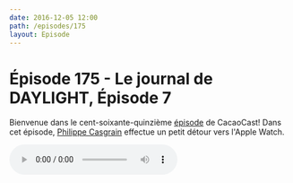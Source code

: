 ```yaml
---
date: 2016-12-05 12:00
path: /episodes/175
layout: Episode
---
```

# Épisode 175 - Le journal de DAYLIGHT, Épisode 7
<p>Bienvenue dans le cent-soixante-quinzième <a href="https://cacaocast.com/media/cacaocast_175_daylight_07.mp3">épisode</a> de CacaoCast! Dans cet épisode, <a href="http://www.twitter.com/philippec">Philippe Casgrain</a> effectue un petit détour vers l'Apple Watch.</p>
<p><audio controls><source src="https://cacaocast.com/media/cacaocast_175_daylight_07.mp3" type="audio/mpeg"><source src="https://cacaocast.com/media/cacaocast_175_daylight_07.mp3" type="audio/mp4">Votre navigateur ne supporte pas l'élément audio / Your browser does not support the audio element.</audio></p>
